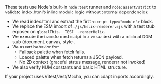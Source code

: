 These tests use Node's built-in `node:test` runner and `node:assert/strict` to validate index.html's inline module logic without external dependencies:

- We read index.html and extract the first `<script type="module">` block.
- We replace the ESM import of `./js/helix-renderer.mjs` with a test stub exposed on `globalThis.__TEST__.renderHelix`.
- We execute the transformed script in a `vm` context with a minimal DOM stub (document, canvas, style).
- We assert behavior for:
  - Fallback palette when fetch fails.
  - Loaded palette when fetch returns a JSON payload.
  - No 2D context (graceful status message, renderer not invoked).
- We also verify NUM constants and basic HTML structure.

If your project uses Vitest/Jest/Mocha, you can adapt imports accordingly.